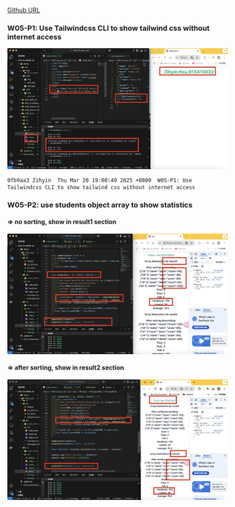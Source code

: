 [Github URL](https://github.com/zihyinhsu/1132-1N-demo-22)

### W05-P1: Use Tailwindcss CLI to show tailwind css without internet access

![alt text](img/p1-1.png)

```
0fb9aa3 Zihyin  Thu Mar 20 19:00:49 2025 +0800  W05-P1: Use Tailwindcss CLI to show tailwind css without internet access
```

### W05-P2: use students object array to show statistics

#### => no sorting, show in result1 section

![alt text](img/p2-1.png)

#### => after sorting, show in result2 section

![alt text](img/p2-2.png)
```
```